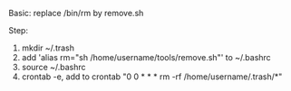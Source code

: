 Basic: replace /bin/rm by remove.sh

Step:
1. mkdir ~/.trash
2. add 'alias rm="sh /home/username/tools/remove.sh"' to ~/.bashrc
3. source ~/.bashrc
4. crontab -e, add to crontab "0 0 * * * rm -rf /home/username/.trash/*"